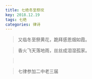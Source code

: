 ```yaml
---
title: 七绝冬至祭坟
key: 2018.12.19
tags: 七绝
categories: 律诗
---
```


<blockquote class="blockquote-center">又临冬至祭黄花，跪拜感恩烟如霞。
</blockquote>
<blockquote class="blockquote-center">香火飞天落地雨，丝丝成泪湿孤家。
</blockquote>
<blockquote class="blockquote-center"></br>
</blockquote>
<blockquote class="blockquote-center">七律参加二中老三届
</blockquote>
